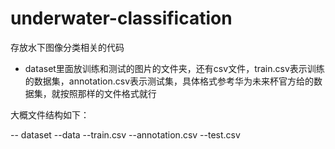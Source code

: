 # underwater-classification
存放水下图像分类相关的代码

- dataset里面放训练和测试的图片的文件夹，还有csv文件，train.csv表示训练的数据集，annotation.csv表示测试集，具体格式参考华为未来杯官方给的数据集，就按照那样的文件格式就行

大概文件结构如下：

-- dataset
  --data
  --train.csv
  --annotation.csv
  --test.csv
